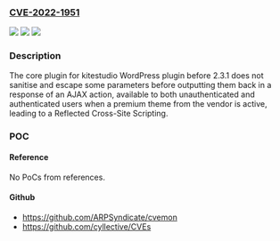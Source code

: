 ### [CVE-2022-1951](https://cve.mitre.org/cgi-bin/cvename.cgi?name=CVE-2022-1951)
![](https://img.shields.io/static/v1?label=Product&message=core%20plugin%20for%20kitestudio%20themes&color=blue)
![](https://img.shields.io/static/v1?label=Version&message=2.3.1%3C%202.3.1%20&color=brighgreen)
![](https://img.shields.io/static/v1?label=Vulnerability&message=CWE-79%20Cross-site%20Scripting%20(XSS)&color=brighgreen)

### Description

The core plugin for kitestudio WordPress plugin before 2.3.1 does not sanitise and escape some parameters before outputting them back in a response of an AJAX action, available to both unauthenticated and authenticated users when a premium theme from the vendor is active, leading to a Reflected Cross-Site Scripting.

### POC

#### Reference
No PoCs from references.

#### Github
- https://github.com/ARPSyndicate/cvemon
- https://github.com/cyllective/CVEs

